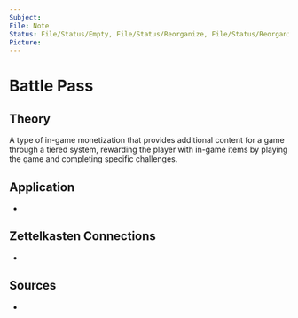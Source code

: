 ```yaml
---
Subject: 
File: Note
Status: File/Status/Empty, File/Status/Reorganize, File/Status/Reorganize, File/Status/Recategorize, File/Status/Summarize, File/Status/Structuralize
Picture: 
---
```


# Battle Pass

## Theory



A type of in-game monetization that provides additional content for a game through a tiered system, rewarding the player with in-game items by playing the game and completing specific challenges.





## Application
- 

## Zettelkasten Connections
- 

## Sources
- 






